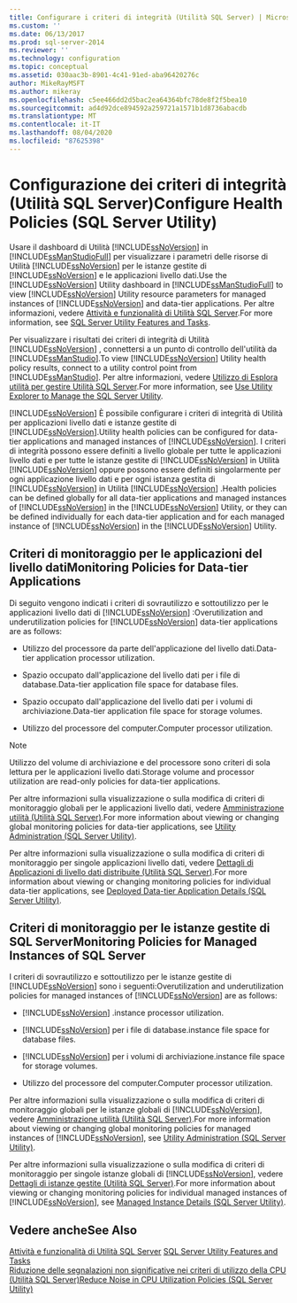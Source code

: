 ```yaml
---
title: Configurare i criteri di integrità (Utilità SQL Server) | Microsoft Docs
ms.custom: ''
ms.date: 06/13/2017
ms.prod: sql-server-2014
ms.reviewer: ''
ms.technology: configuration
ms.topic: conceptual
ms.assetid: 030aac3b-8901-4c41-91ed-aba96420276c
author: MikeRayMSFT
ms.author: mikeray
ms.openlocfilehash: c5ee466dd2d5bac2ea64364bfc78de8f2f5bea10
ms.sourcegitcommit: ad4d92dce894592a259721a1571b1d8736abacdb
ms.translationtype: MT
ms.contentlocale: it-IT
ms.lasthandoff: 08/04/2020
ms.locfileid: "87625398"
---
```

# <a name="configure-health-policies-sql-server-utility"></a><span data-ttu-id="d29c8-102">Configurazione dei criteri di integrità (Utilità SQL Server)</span><span class="sxs-lookup"><span data-stu-id="d29c8-102">Configure Health Policies (SQL Server Utility)</span></span>
  <span data-ttu-id="d29c8-103">Usare il dashboard di Utilità [!INCLUDE[ssNoVersion](../../includes/ssnoversion-md.md)] in [!INCLUDE[ssManStudioFull](../../includes/ssmanstudiofull-md.md)] per visualizzare i parametri delle risorse di Utilità [!INCLUDE[ssNoVersion](../../includes/ssnoversion-md.md)] per le istanze gestite di [!INCLUDE[ssNoVersion](../../includes/ssnoversion-md.md)] e le applicazioni livello dati.</span><span class="sxs-lookup"><span data-stu-id="d29c8-103">Use the [!INCLUDE[ssNoVersion](../../includes/ssnoversion-md.md)] Utility dashboard in [!INCLUDE[ssManStudioFull](../../includes/ssmanstudiofull-md.md)] to view [!INCLUDE[ssNoVersion](../../includes/ssnoversion-md.md)] Utility resource parameters for managed instances of [!INCLUDE[ssNoVersion](../../includes/ssnoversion-md.md)] and data-tier applications.</span></span> <span data-ttu-id="d29c8-104">Per altre informazioni, vedere [Attività e funzionalità di Utilità SQL Server](sql-server-utility-features-and-tasks.md).</span><span class="sxs-lookup"><span data-stu-id="d29c8-104">For more information, see [SQL Server Utility Features and Tasks](sql-server-utility-features-and-tasks.md).</span></span>  
  
 <span data-ttu-id="d29c8-105">Per visualizzare i risultati dei criteri di integrità di Utilità [!INCLUDE[ssNoVersion](../../includes/ssnoversion-md.md)] , connettersi a un punto di controllo dell'utilità da [!INCLUDE[ssManStudio](../../includes/ssmanstudio-md.md)].</span><span class="sxs-lookup"><span data-stu-id="d29c8-105">To view [!INCLUDE[ssNoVersion](../../includes/ssnoversion-md.md)] Utility health policy results, connect to a utility control point from [!INCLUDE[ssManStudio](../../includes/ssmanstudio-md.md)].</span></span> <span data-ttu-id="d29c8-106">Per altre informazioni, vedere [Utilizzo di Esplora utilità per gestire Utilità SQL Server](use-utility-explorer-to-manage-the-sql-server-utility.md).</span><span class="sxs-lookup"><span data-stu-id="d29c8-106">For more information, see [Use Utility Explorer to Manage the SQL Server Utility](use-utility-explorer-to-manage-the-sql-server-utility.md).</span></span>  
  
 [!INCLUDE[ssNoVersion](../../includes/ssnoversion-md.md)] <span data-ttu-id="d29c8-107">È possibile configurare i criteri di integrità di Utilità per applicazioni livello dati e istanze gestite di [!INCLUDE[ssNoVersion](../../includes/ssnoversion-md.md)].</span><span class="sxs-lookup"><span data-stu-id="d29c8-107">Utility health policies can be configured for data-tier applications and managed instances of [!INCLUDE[ssNoVersion](../../includes/ssnoversion-md.md)].</span></span> <span data-ttu-id="d29c8-108">I criteri di integrità possono essere definiti a livello globale per tutte le applicazioni livello dati e per tutte le istanze gestite di [!INCLUDE[ssNoVersion](../../includes/ssnoversion-md.md)] in Utilità [!INCLUDE[ssNoVersion](../../includes/ssnoversion-md.md)] oppure possono essere definiti singolarmente per ogni applicazione livello dati e per ogni istanza gestita di [!INCLUDE[ssNoVersion](../../includes/ssnoversion-md.md)] in Utilità [!INCLUDE[ssNoVersion](../../includes/ssnoversion-md.md)] .</span><span class="sxs-lookup"><span data-stu-id="d29c8-108">Health policies can be defined globally for all data-tier applications and managed instances of [!INCLUDE[ssNoVersion](../../includes/ssnoversion-md.md)] in the [!INCLUDE[ssNoVersion](../../includes/ssnoversion-md.md)] Utility, or they can be defined individually for each data-tier application and for each managed instance of [!INCLUDE[ssNoVersion](../../includes/ssnoversion-md.md)] in the [!INCLUDE[ssNoVersion](../../includes/ssnoversion-md.md)] Utility.</span></span>  
  
## <a name="monitoring-policies-for-data-tier-applications"></a><span data-ttu-id="d29c8-109">Criteri di monitoraggio per le applicazioni del livello dati</span><span class="sxs-lookup"><span data-stu-id="d29c8-109">Monitoring Policies for Data-tier Applications</span></span>  
 <span data-ttu-id="d29c8-110">Di seguito vengono indicati i criteri di sovrautilizzo e sottoutilizzo per le applicazioni livello dati di [!INCLUDE[ssNoVersion](../../includes/ssnoversion-md.md)] :</span><span class="sxs-lookup"><span data-stu-id="d29c8-110">Overutilization and underutilization policies for [!INCLUDE[ssNoVersion](../../includes/ssnoversion-md.md)] data-tier applications are as follows:</span></span>  
  
-   <span data-ttu-id="d29c8-111">Utilizzo del processore da parte dell'applicazione del livello dati.</span><span class="sxs-lookup"><span data-stu-id="d29c8-111">Data-tier application processor utilization.</span></span>  
  
-   <span data-ttu-id="d29c8-112">Spazio occupato dall'applicazione del livello dati per i file di database.</span><span class="sxs-lookup"><span data-stu-id="d29c8-112">Data-tier application file space for database files.</span></span>  
  
-   <span data-ttu-id="d29c8-113">Spazio occupato dall'applicazione del livello dati per i volumi di archiviazione.</span><span class="sxs-lookup"><span data-stu-id="d29c8-113">Data-tier application file space for storage volumes.</span></span>  
  
-   <span data-ttu-id="d29c8-114">Utilizzo del processore del computer.</span><span class="sxs-lookup"><span data-stu-id="d29c8-114">Computer processor utilization.</span></span>  
  
> [!NOTE]  
>  <span data-ttu-id="d29c8-115">Utilizzo del volume di archiviazione e del processore sono criteri di sola lettura per le applicazioni livello dati.</span><span class="sxs-lookup"><span data-stu-id="d29c8-115">Storage volume and processor utilization are read-only policies for data-tier applications.</span></span>  
  
 <span data-ttu-id="d29c8-116">Per altre informazioni sulla visualizzazione o sulla modifica di criteri di monitoraggio globali per le applicazioni livello dati, vedere [Amministrazione utilità &#40;Utilità SQL Server&#41;](../../database-engine/utility-administration-sql-server-utility.md).</span><span class="sxs-lookup"><span data-stu-id="d29c8-116">For more information about viewing or changing global monitoring policies for data-tier applications, see [Utility Administration &#40;SQL Server Utility&#41;](../../database-engine/utility-administration-sql-server-utility.md).</span></span>  
  
 <span data-ttu-id="d29c8-117">Per altre informazioni sulla visualizzazione o sulla modifica di criteri di monitoraggio per singole applicazioni livello dati, vedere [Dettagli di Applicazioni di livello dati distribuite &#40;Utilità SQL Server&#41;](../../database-engine/deployed-data-tier-application-details-sql-server-utility.md).</span><span class="sxs-lookup"><span data-stu-id="d29c8-117">For more information about viewing or changing monitoring policies for individual data-tier applications, see [Deployed Data-tier Application Details &#40;SQL Server Utility&#41;](../../database-engine/deployed-data-tier-application-details-sql-server-utility.md).</span></span>  
  
## <a name="monitoring-policies-for-managed-instances-of-sql-server"></a><span data-ttu-id="d29c8-118">Criteri di monitoraggio per le istanze gestite di SQL Server</span><span class="sxs-lookup"><span data-stu-id="d29c8-118">Monitoring Policies for Managed Instances of SQL Server</span></span>  
 <span data-ttu-id="d29c8-119">I criteri di sovrautilizzo e sottoutilizzo per le istanze gestite di [!INCLUDE[ssNoVersion](../../includes/ssnoversion-md.md)] sono i seguenti:</span><span class="sxs-lookup"><span data-stu-id="d29c8-119">Overutilization and underutilization policies for managed instances of [!INCLUDE[ssNoVersion](../../includes/ssnoversion-md.md)] are as follows:</span></span>  
  
-   [!INCLUDE[ssNoVersion](../../includes/ssnoversion-md.md)] <span data-ttu-id="d29c8-120">.</span><span class="sxs-lookup"><span data-stu-id="d29c8-120">instance processor utilization.</span></span>  
  
-   [!INCLUDE[ssNoVersion](../../includes/ssnoversion-md.md)] <span data-ttu-id="d29c8-121">per i file di database.</span><span class="sxs-lookup"><span data-stu-id="d29c8-121">instance file space for database files.</span></span>  
  
-   [!INCLUDE[ssNoVersion](../../includes/ssnoversion-md.md)] <span data-ttu-id="d29c8-122">per i volumi di archiviazione.</span><span class="sxs-lookup"><span data-stu-id="d29c8-122">instance file space for storage volumes.</span></span>  
  
-   <span data-ttu-id="d29c8-123">Utilizzo del processore del computer.</span><span class="sxs-lookup"><span data-stu-id="d29c8-123">Computer processor utilization.</span></span>  
  
 <span data-ttu-id="d29c8-124">Per altre informazioni sulla visualizzazione o sulla modifica di criteri di monitoraggio globali per le istanze globali di [!INCLUDE[ssNoVersion](../../includes/ssnoversion-md.md)], vedere [Amministrazione utilità &#40;Utilità SQL Server&#41;](../../database-engine/utility-administration-sql-server-utility.md).</span><span class="sxs-lookup"><span data-stu-id="d29c8-124">For more information about viewing or changing global monitoring policies for managed instances of [!INCLUDE[ssNoVersion](../../includes/ssnoversion-md.md)], see [Utility Administration &#40;SQL Server Utility&#41;](../../database-engine/utility-administration-sql-server-utility.md).</span></span>  
  
 <span data-ttu-id="d29c8-125">Per altre informazioni sulla visualizzazione o sulla modifica di criteri di monitoraggio per singole istanze globali di [!INCLUDE[ssNoVersion](../../includes/ssnoversion-md.md)], vedere [Dettagli di istanze gestite &#40;Utilità SQL Server&#41;](../../database-engine/managed-instance-details-sql-server-utility.md).</span><span class="sxs-lookup"><span data-stu-id="d29c8-125">For more information about viewing or changing monitoring policies for individual managed instances of [!INCLUDE[ssNoVersion](../../includes/ssnoversion-md.md)], see [Managed Instance Details &#40;SQL Server Utility&#41;](../../database-engine/managed-instance-details-sql-server-utility.md).</span></span>  
  
## <a name="see-also"></a><span data-ttu-id="d29c8-126">Vedere anche</span><span class="sxs-lookup"><span data-stu-id="d29c8-126">See Also</span></span>  
 <span data-ttu-id="d29c8-127">[Attività e funzionalità di Utilità SQL Server](sql-server-utility-features-and-tasks.md) </span><span class="sxs-lookup"><span data-stu-id="d29c8-127">[SQL Server Utility Features and Tasks](sql-server-utility-features-and-tasks.md) </span></span>  
 [<span data-ttu-id="d29c8-128">Riduzione delle segnalazioni non significative nei criteri di utilizzo della CPU &#40;Utilità SQL Server&#41;</span><span class="sxs-lookup"><span data-stu-id="d29c8-128">Reduce Noise in CPU Utilization Policies &#40;SQL Server Utility&#41;</span></span>](reduce-noise-in-cpu-utilization-policies-sql-server-utility.md)  
  
  
